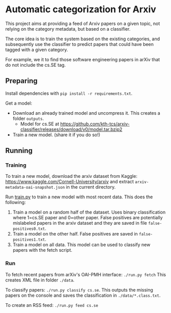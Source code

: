 # Automatic categorization for Arxiv

This project aims at providing a feed of Arxiv papers on a given topic, not relying on the category metadata, but based on a classifier. 

The core idea is to train the system based on the existing categories, and subsequently use the classifier to predict papers that could have been tagged with a given category.

For example, we it to find those software engineering papers in arXiv that do not include the cs.SE tag.

## Preparing

Install dependencies with `pip install -r requirements.txt`.

Get a model:

* Download an already trained model and uncompress it. This creates a folder `outputs`.
  * Model for cs.SE at <https://github.com/kth-tcs/arxiv-classifier/releases/download/v0/model.tar.bzip2> 
* Train a new model. (share it if you do so!)


## Running

### Training

To train a new model, download the arxiv dataset from Kaggle: <https://www.kaggle.com/Cornell-University/arxiv> and extract `arxiv-metadata-oai-snapshot.json` in the current directory.

Run [train.py](train.py) to train a new model with most recent data.
This does the following:

1. Train a model on a random half of the dataset. Uses binary classification where 1=cs.SE paper and 0=other paper. False positives are potentially mislabeled papers in the arxiv dataset and they are saved in file `false-positives0.txt`.
2. Train a model on the other half. False positives are saved in `false-positives1.txt`.
3. Train a model on all data. This model can be used to classify new papers with the fetch script.

### Run


To fetch recent papers from arXiv's OAI-PMH interface: `./run.py fetch`
This creates XML file in folder `./data`.

To classify papers: `./run.py classify cs.se`.
This outputs the missing papers on the console and saves the classification in `./data/*.class.txt`.

To create an RSS feed: `./run.py feed cs.se`
